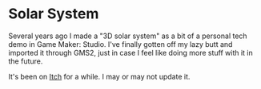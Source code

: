 # Solar System

Several years ago I made a "3D solar system" as a bit of a personal tech demo in Game Maker: Studio. I've finally gotten off my lazy butt and imported it through GMS2, just in case I feel like doing more stuff with it in the future.

It's been on [Itch](https://dragonite.itch.io/game-maker-3d-solar-system) for a while. I may or may not update it.